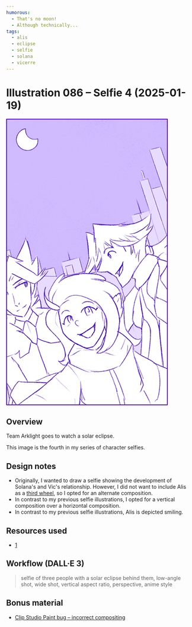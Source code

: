 ```yaml
---
humorous:
  - That's no moon!
  - Although technically...
tags:
  - alis
  - eclipse
  - selfie
  - solana
  - vicerre
---
```


# Illustration 086 – Selfie 4 (2025-01-19)

<img src="assets/2025-01-19_image-262.png">

## Overview

Team Arklight goes to watch a solar eclipse.

This image is the fourth in my series of character selfies.

## Design notes

- Originally, I wanted to draw a selfie showing the development of Solana's and Vic's relationship. However, I did not want to include Alis as a [third wheel](https://en.wiktionary.org/wiki/third_wheel), so I opted for an alternate composition.
- In contrast to my previous selfie illustrations, I opted for a vertical composition over a horizontal composition.
- In contrast to my previous selfie illustrations, Alis is depicted smiling.

## Resources used

- [1](assets/2025-01-19_image-261.png)

## Workflow (DALL·E 3)

> selfie of three people with a solar eclipse behind them, low-angle shot, wide shot, vertical aspect ratio, perspective, anime style

## Bonus material

- [Clip Studio Paint bug – incorrect compositing](assets/2025-01-19_image-263.png)
